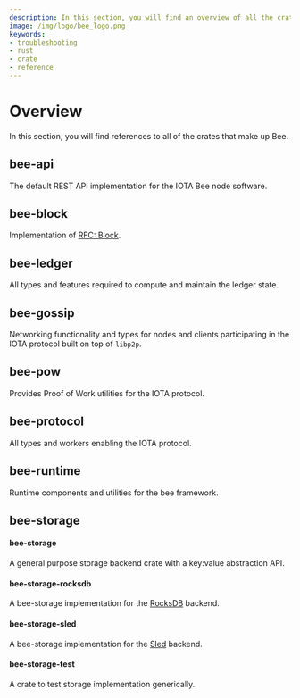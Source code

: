 ```yaml
---
description: In this section, you will find an overview of all the crates that make up Bee.
image: /img/logo/bee_logo.png
keywords:
- troubleshooting
- rust
- crate
- reference
---
```

# Overview

In this section, you will find references to all of the crates that make up Bee.  

## bee-api

The default REST API implementation for the IOTA Bee node software.

## bee-block

Implementation of [RFC: Block](https://github.com/GalRogozinski/protocol-rfcs/blob/message/text/0017-message/0017-message.md).

## bee-ledger

All types and features required to compute and maintain the ledger state.

## bee-gossip

Networking functionality and types for nodes and clients participating in the IOTA protocol built on top of `libp2p`.

## bee-pow

Provides Proof of Work utilities for the IOTA protocol.

## bee-protocol

All types and workers enabling the IOTA protocol.

## bee-runtime

Runtime components and utilities for the bee framework.

## bee-storage

#### bee-storage

A general purpose storage backend crate with a key:value abstraction API.

#### bee-storage-rocksdb

A bee-storage implementation for the [RocksDB](https://rocksdb.org/) backend.

#### bee-storage-sled

A bee-storage implementation for the [Sled](https://dbdb.io/db/sled) backend.


#### bee-storage-test

A crate to test storage implementation generically.

